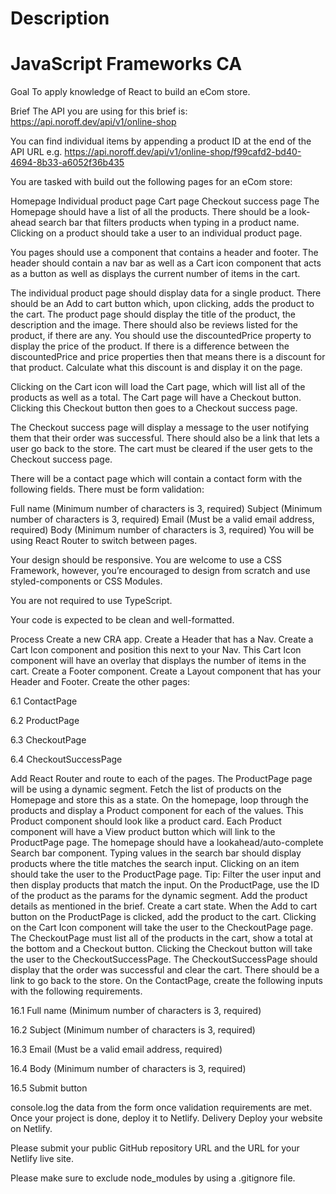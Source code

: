# Description
# JavaScript Frameworks CA

Goal
To apply knowledge of React to build an eCom store.

Brief
The API you are using for this brief is: https://api.noroff.dev/api/v1/online-shop

You can find individual items by appending a product ID at the end of the API URL e.g. https://api.noroff.dev/api/v1/online-shop/f99cafd2-bd40-4694-8b33-a6052f36b435

You are tasked with build out the following pages for an eCom store:

Homepage
Individual product page
Cart page
Checkout success page
The Homepage should have a list of all the products. There should be a look-ahead search bar that filters products when typing in a product name. Clicking on a product should take a user to an individual product page.

You pages should use a <Layout> component that contains a header and footer. The header should contain a nav bar as well as a Cart icon component that acts as a button as well as displays the current number of items in the cart.

The individual product page should display data for a single product. There should be an Add to cart button which, upon clicking, adds the product to the cart. The product page should display the title of the product, the description and the image. There should also be reviews listed for the product, if there are any. You should use the discountedPrice property to display the price of the product. If there is a difference between the discountedPrice and price properties then that means there is a discount for that product. Calculate what this discount is and display it on the page.

Clicking on the Cart icon will load the Cart page, which will list all of the products as well as a total. The Cart page will have a Checkout button. Clicking this Checkout button then goes to a Checkout success page.

The Checkout success page will display a message to the user notifying them that their order was successful. There should also be a link that lets a user go back to the store. The cart must be cleared if the user gets to the Checkout success page.

There will be a contact page which will contain a contact form with the following fields. There must be form validation:

Full name (Minimum number of characters is 3, required)
Subject (Minimum number of characters is 3, required)
Email (Must be a valid email address, required)
Body (Minimum number of characters is 3, required)
You will be using React Router to switch between pages.

Your design should be responsive. You are welcome to use a CSS Framework, however, you’re encouraged to design from scratch and use styled-components or CSS Modules.

You are not required to use TypeScript.

Your code is expected to be clean and well-formatted.

Process
Create a new CRA app.
Create a Header that has a Nav.
Create a Cart Icon component and position this next to your Nav. This Cart Icon component will have an overlay that displays the number of items in the cart.
Create a Footer component.
Create a Layout component that has your Header and Footer.
Create the other pages:

6.1 ContactPage

6.2 ProductPage

6.3 CheckoutPage

6.4 CheckoutSuccessPage

Add React Router and route to each of the pages. The ProductPage page will be using a dynamic segment.
Fetch the list of products on the Homepage and store this as a state.
On the homepage, loop through the products and display a Product component for each of the values. This Product component should look like a product card. Each Product component will have a View product button which will link to the ProductPage page.
The homepage should have a lookahead/auto-complete Search bar component. Typing values in the search bar should display products where the title matches the search input. Clicking on an item should take the user to the ProductPage page. Tip: Filter the user input and then display products that match the input.
On the ProductPage, use the ID of the product as the params for the dynamic segment. Add the product details as mentioned in the brief.
Create a cart state. When the Add to cart button on the ProductPage is clicked, add the product to the cart.
Clicking on the Cart Icon component will take the user to the CheckoutPage page.
The CheckoutPage must list all of the products in the cart, show a total at the bottom and a Checkout button.
Clicking the Checkout button will take the user to the CheckoutSuccessPage.
The CheckoutSuccessPage should display that the order was successful and clear the cart. There should be a link to go back to the store.
On the ContactPage, create the following inputs with the following requirements.

16.1 Full name (Minimum number of characters is 3, required)

16.2 Subject (Minimum number of characters is 3, required)

16.3 Email (Must be a valid email address, required)

16.4 Body (Minimum number of characters is 3, required)

16.5 Submit button

console.log the data from the form once validation requirements are met.
Once your project is done, deploy it to Netlify.
Delivery
Deploy your website on Netlify.

Please submit your public GitHub repository URL and the URL for your Netlify live site.

Please make sure to exclude node_modules by using a .gitignore file.
